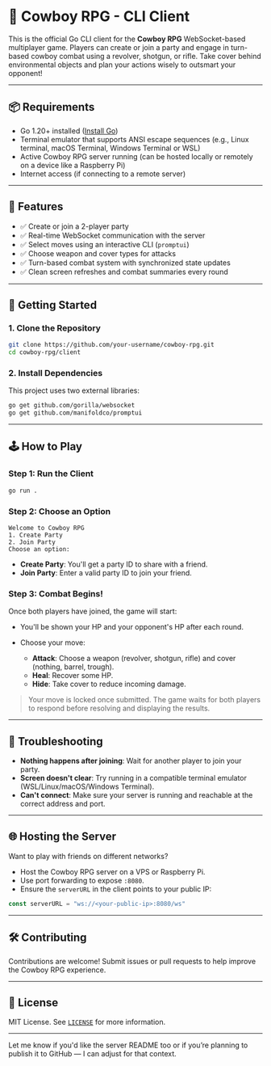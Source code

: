 # 🐎 Cowboy RPG - CLI Client

This is the official Go CLI client for the **Cowboy RPG** WebSocket-based multiplayer game. Players can create or join a party and engage in turn-based cowboy combat using a revolver, shotgun, or rifle. Take cover behind environmental objects and plan your actions wisely to outsmart your opponent!

---

## 📦 Requirements

* Go 1.20+ installed ([Install Go](https://golang.org/doc/install))
* Terminal emulator that supports ANSI escape sequences (e.g., Linux terminal, macOS Terminal, Windows Terminal or WSL)
* Active Cowboy RPG server running (can be hosted locally or remotely on a device like a Raspberry Pi)
* Internet access (if connecting to a remote server)

---

## 🧪 Features

* ✅ Create or join a 2-player party
* ✅ Real-time WebSocket communication with the server
* ✅ Select moves using an interactive CLI (`promptui`)
* ✅ Choose weapon and cover types for attacks
* ✅ Turn-based combat system with synchronized state updates
* ✅ Clean screen refreshes and combat summaries every round

---

## 🚀 Getting Started

### 1. Clone the Repository

```bash
git clone https://github.com/your-username/cowboy-rpg.git
cd cowboy-rpg/client
```

### 2. Install Dependencies

This project uses two external libraries:

```bash
go get github.com/gorilla/websocket
go get github.com/manifoldco/promptui
```

---

## 🕹️ How to Play

### Step 1: Run the Client

```bash
go run .
```

### Step 2: Choose an Option

```
Welcome to Cowboy RPG
1. Create Party
2. Join Party
Choose an option: 
```

* **Create Party**: You'll get a party ID to share with a friend.
* **Join Party**: Enter a valid party ID to join your friend.

### Step 3: Combat Begins!

Once both players have joined, the game will start:

* You'll be shown your HP and your opponent's HP after each round.
* Choose your move:

  * **Attack**: Choose a weapon (revolver, shotgun, rifle) and cover (nothing, barrel, trough).
  * **Heal**: Recover some HP.
  * **Hide**: Take cover to reduce incoming damage.

> Your move is locked once submitted. The game waits for both players to respond before resolving and displaying the results.

---

## 🧼 Troubleshooting

* **Nothing happens after joining**: Wait for another player to join your party.
* **Screen doesn't clear**: Try running in a compatible terminal emulator (WSL/Linux/macOS/Windows Terminal).
* **Can't connect**: Make sure your server is running and reachable at the correct address and port.

---

## 🌐 Hosting the Server

Want to play with friends on different networks?

* Host the Cowboy RPG server on a VPS or Raspberry Pi.
* Use port forwarding to expose `:8080`.
* Ensure the `serverURL` in the client points to your public IP:

```go
const serverURL = "ws://<your-public-ip>:8080/ws"
```

---

## 🛠️ Contributing

Contributions are welcome! Submit issues or pull requests to help improve the Cowboy RPG experience.

---

## 📄 License

MIT License. See [`LICENSE`](../LICENSE) for more information.

---

Let me know if you'd like the server README too or if you’re planning to publish it to GitHub — I can adjust for that context.
